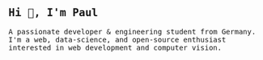 <samp>
  
## Hi 👋, I'm Paul 

A passionate developer & engineering student from Germany. I'm a web, data-science, and open-source enthusiast interested in web development and computer vision.

<!-- 👨‍💻 You can read more about my projects at -->

</samp>
